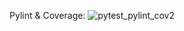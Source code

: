 Pylint & Coverage:
![pytest_pylint_cov2](https://user-images.githubusercontent.com/70772195/145694907-ec17fe52-66fe-4ed2-afb5-b7d1c48fdf21.PNG)

